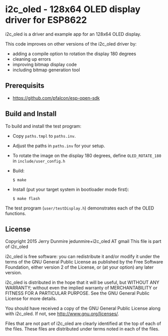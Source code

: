 i2c_oled - 128x64 OLED display driver for ESP8622
=======================================================
i2c_oled is a driver and example app for an 128x64 OLED display.

This code improves on other versions of the i2c_oled driver by:

  * adding a compile option to rotation the display 180 degrees
  * cleaning up errors
  * improving bitmap display code
  * including bitmap generation tool

Prerequisits
------------
  * https://github.com/pfalcon/esp-open-sdk


Build and Install
----------------------
To build and install the test program:

  * Copy `paths.tmpl` to `paths.inv`.
  * Adjust the paths in `paths.inv` for your setup.
  * To rotate the image on the display 180 degrees, define
      `OLED_ROTATE_180` in `include/user_config.h`

  * Build:

        $ make

  * Install (put your target system in bootloader mode first):

        $ make flash

The test program (`user/testDisplay.h`) demonstrates each of the OLED
functions.

License
-------
Copyright 2015 Jerry Dunmire
jedunmire+i2c_oled AT gmail
This file is part of i2c_oled

i2c_oled is free software: you can redistribute it and/or modify
it under the terms of the GNU General Public License as published by
the Free Software Foundation, either version 2 of the License, or
(at your option) any later version.

i2c_oled is distributed in the hope that it will be useful,
but WITHOUT ANY WARRANTY; without even the implied warranty of
MERCHANTABILITY or FITNESS FOR A PARTICULAR PURPOSE.  See the
GNU General Public License for more details.

You should have received a copy of the GNU General Public License
along with i2c_oled.  If not, see <http://www.gnu.org/licenses/>.

Files that are not part of i2c_oled are clearly identified at the top
of each of the files. These files are distributed under terms noted in each
of the files.

